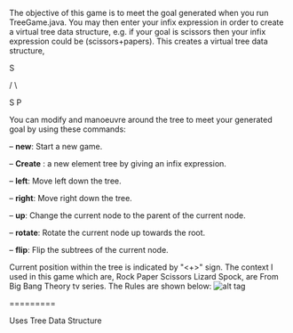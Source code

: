 The objective of this game is to meet the goal generated when you run TreeGame.java.
You may then enter your infix expression in order to create a virtual tree data structure, e.g.
if your goal is scissors then your infix expression could be (scissors+papers). This creates a virtual tree data structure,
 
 S
 
   / \

S  P

You can modify and manoeuvre around the tree to meet your generated goal by using these commands:

– **new**: Start a new game.

– **Create** : a new element tree by giving an infix expression.

– **left**: Move left down the tree.

– **right**: Move right down the tree.

– **up**: Change the current node to the parent of the current node.

– **rotate**: Rotate the current node up towards the root.

– **flip**: Flip the subtrees of the current node.

Current position within the tree is indicated by "<+>" sign.
The context I used in this game which are, Rock Paper Scissors Lizard Spock, are From Big Bang Theory tv series. The Rules are shown below:
![alt tag](http://www.genevacsd.org/webpages/bsenack/imageGallery/rpsls.jpg)

=========

Uses Tree Data Structure
